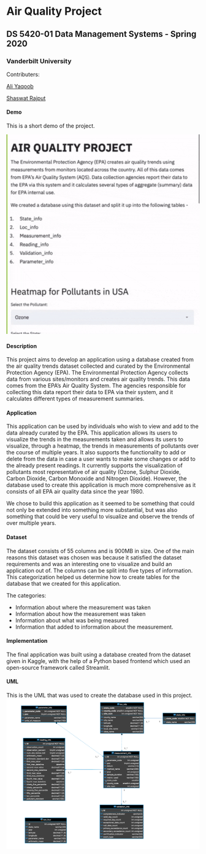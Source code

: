 # Air Quality Project
## DS 5420-01 Data Management Systems - Spring 2020
### Vanderbilt University

Contributers:

[Ali Yaqoob](https://www.linkedin.com/in/aliyaqoob/)

[Shaswat Rajput](https://www.linkedin.com/in/shaswat-rajput/)


#### Demo
This is a short demo of the project.

![](project-gif.gif)

#### Description
This project aims to develop an application using a database created from the air quality trends dataset collected and curated by the Environmental Protection Agency (EPA). The Environmental Protection Agency collects data from various sites/monitors and creates air quality trends. This data comes from the EPA’s Air Quality System. The agencies responsible for collecting this data report their data to EPA via their system, and it calculates different types of measurement summaries. 

#### Application
This application can be used by individuals who wish to view and add to the data already curated by the EPA. This application allows its users to visualize the trends in the measurements taken and allows its users to visualize, through a heatmap, the trends in measurements of pollutants over the course of multiple years. It also supports the functionality to add or delete from the data in case a user wants to make some changes or add to the already present readings. It currently supports the visualization of pollutants most representative of air quality (Ozone, Sulphur Dioxide, Carbon Dioxide, Carbon Monoxide and Nitrogen Dioxide). However, the database used to create this application is much more comprehensive as it consists of all EPA air quality data since the year 1980. 

We chose to build this application as it seemed to be something that could not only be extended into something more substantial, but was also something that could be very useful to visualize and observe the trends of over multiple years. 

#### Dataset
The dataset consists of 55 columns and is 900MB in size. One of the main reasons this dataset was chosen was because it satisfied the dataset requirements and was an interesting one to visualize and build an application out of. The columns can be split into five types of information. This categorization helped us determine how to create tables for the database that we created for this application. 

The categories:
- Information about where the measurement was taken
- Information about how the measurement was taken
- Information about what was being measured
- Information that added to information about the measurement. 


#### Implementation 
The final application was built using a database created from the dataset given in Kaggle, with the help of a Python based frontend which used an open-source framework called Streamlit. 

#### UML
This is the UML that was used to create the database used in this project. 
![](Project_UML.png)


